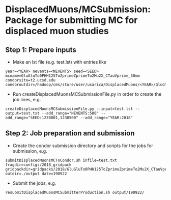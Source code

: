 # DisplacedMuons/MCSubmission: Package for submitting MC for displaced muon studies

## Step 1: Prepare inputs

- Make an lst file (e.g. test.lst) with entries like

```
year=<YEAR> nevents=<NEVENTS> seed=<SEED> mcname=GluGluTo0PHH125ToZprimeZprimeTo2Mu2X_CTauVprime_50mm condorsite=t2.ucsd.edu condoroutdir=/hadoop/cms/store/user/usarica/DisplacedMuons/<YEAR>/GluGluTo0PHH125ToZprimeZprimeTo2Mu2X_CTauVprime_50mm
```

- Run createDisplacedMuonsMCSubmissionFile.py in order to create the job lines, e.g.

```
createDisplacedMuonsMCSubmissionFile.py --input=test.lst --output=test.txt --add_range="NEVENTS:500" --add_range="SEED:1230001,1230500" --add_range="YEAR:2018"
```

## Step 2: Job preparation and submission

- Create the condor submission directory and scripts for the jobs for submission, e.g.

```
submitDisplacedMuonsMCToCondor.sh infile=test.txt fragdir=configs/2018_gridpack gridpackdir=gridpacks/2018/GluGluTo0PHH125ToZprimeZprimeTo2Mu2X_CTauVprime_50mm outdir=./output date=190922
```

- Submit the jobs, e.g.

```
resubmitDisplacedMuonsMCSubmitterProduction.sh output/190922/
```
